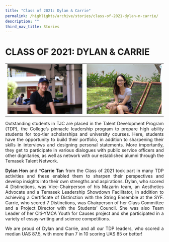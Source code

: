 ```yaml
---
title: "Class of 2021: Dylan & Carrie"
permalink: /highlights/archive/stories/class-of-2021-dylan-n-carrie/
description: ""
third_nav_title: Stories
---
```

# CLASS OF 2021: DYLAN & CARRIE

|   |   |
|---|---|
| ![](/images/Archive/Stories/Dylan.jpeg)  | ![](/images/Archive/Stories/Carrie.jpeg)  |

<p style="text-align: justify;">Outstanding students in TJC are placed in the Talent Development Program (TDP), the College’s pinnacle leadership program to prepare high ability students for top-tier scholarships and university courses. Here, students have the opportunity to build their portfolio, in addition to sharpening their skills in interviews and designing personal statements. More importantly, they get to participate in various dialogues with public service officers and other dignitaries, as well as network with our established alumni through the Temasek Talent Network.</p>

<p style="text-align: justify;"><b>Dylan Hon</b> and *<b>Carrie Tan</b> from the Class of 2021 took part in many TDP activities and these enabled them to sharpen their perspectives and develop insights into their own strengths and aspirations. Dylan, who scored 4 Distinctions, was Vice-Chairperson of his Mazarin team, an Aesthetics Advocate and a Temasek Leadership Showdown Facilitator, in addition to achieving a Certificate of Distinction with the String Ensemble at the SYF. Carrie, who scored 7 Distinctions, was Chairperson of her Class Committee and a Project Director with the Students’ Council. She was also Team Leader of her Citi-YMCA Youth for Causes project and she participated in a variety of essay-writing and science competitions.  </p>

<p style="text-align: justify;">We are proud of Dylan and Carrie, and all our TDP leaders, who scored a median UAS 87.5, with more than 7 in 10 scoring UAS 85 or better!</p>